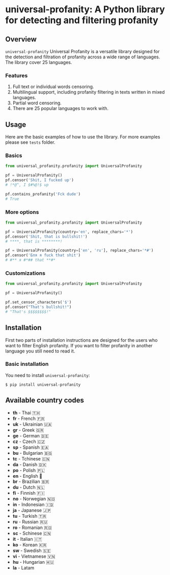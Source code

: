 # universal-profanity: A Python library for detecting and filtering profanity

## Overview
`universal-profanity` Universal Profanity is a versatile library designed for the detection and filtration of
profanity across a wide range of languages. The library cover 25 languages.

### Features
1. Full text or individual words censoring.
2. Multilingual support, including profanity filtering in texts written in mixed languages.
3. Partial word censoring.
4. There are 25 popular languages to work with.

## Usage
Here are the basic examples of how to use the library. For more examples please see `tests` folder.

### Basics
```python
from universal_profanity.profanity import UniversalProfanity

pf = UniversalProfanity()
pf.censor('Shit, I fucked up')
# !*@^, I $#%@!$ up

pf.contains_profanity('Fck dude')
# True
```

### More options
```python
from universal_profanity.profanity import UniversalProfanity

pf = UniversalProfanity(country='en', replace_chars='*')
pf.censor('Shit, that is bullshit!')
# ****, that is ********!

pf = UniversalProfanity(country=['en', 'ru'], replace_chars='*#')
pf.censor('Бля я fuck that shit')
# #** я #*## that **#*

```

### Customizations
```python
from universal_profanity.profanity import UniversalProfanity

pf = UniversalProfanity()

pf.set_censor_characters('$')
pf.censor("That's bullshit!")
# "That's $$$$$$$$!"
```

## Installation
First two parts of installation instructions are designed for the users who want to filter English profanity.
If you want to filter profanity in another language you still need to read it.

### Basic installation
You need to install `universal-profanity`:
```shell
$ pip install universal-profanity
```

## Available country codes
- **th** - Thai 🇹🇭
- **fr** - French 🇫🇷
- **uk** - Ukrainian 🇺🇦
- **gr** - Greek 🇬🇷
- **ge** - German 🇩🇪
- **cz** - Czech 🇨🇿
- **sp** - Spanish 🇪🇦
- **bu** - Bulgarian 🇧🇬
- **tc** - Tchinese 🇨🇳
- **da** - Danish 🇩🇰
- **po** - Polish 🇵🇱
- **en** - English 	🏴󠁧󠁢󠁥󠁮󠁧󠁿
- **br** - Brazilian 🇧🇷
- **du** - Dutch 🇳🇱
- **fi** - Finnish 🇫🇮
- **no** - Norwegian 🇳🇴
- **in** - Indonesian 🇮🇩
- **ja** - Japanese 🇯🇵
- **tu** - Turkish 🇹🇷
- **ru** - Russian 🇷🇺
- **ro** - Romanian 🇷🇴
- **sc** - Schinese 🇨🇳
- **it** - Italian 🇮🇹
- **ko** - Korean 🇰🇷
- **sw** - Swedish 🇸🇪
- **vi** - Vietnamese 🇻🇳
- **hu** - Hungarian 🇭🇺
- **la** - Latam

